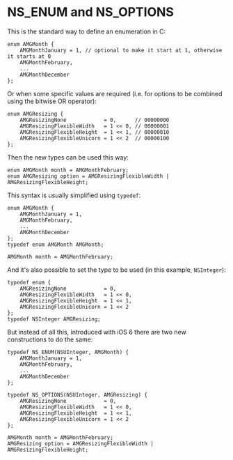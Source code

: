 # NS\_ENUM and NS\_OPTIONS

This is the standard way to define an enumeration in C:

```objc
enum AMGMonth {
    AMGMonthJanuary = 1, // optional to make it start at 1, otherwise it starts at 0
    AMGMonthFebruary,
    ...
    AMGMonthDecember
};
```	

Or when some specific values are required (i.e. for options to be combined using the bitwise OR operator):

```objc
enum AMGResizing {
    AMGResizingNone            = 0,      // 00000000
    AMGResizingFlexibleWidth   = 1 << 0, // 00000001
    AMGResizingFlexibleHeight  = 1 << 1, // 00000010
    AMGResizingFlexibleUnicorn = 1 << 2  // 00000100
};
```

Then the new types can be used this way:

```objc
enum AMGMonth month = AMGMonthFebruary;
enum AMGResizing option = AMGResizingFlexibleWidth | AMGResizingFlexibleHeight;
```

This syntax is usually simplified using `typedef`:

```objc
enum AMGMonth {
    AMGMonthJanuary = 1,
    AMGMonthFebruary,
    ...
    AMGMonthDecember
};
typedef enum AMGMonth AMGMonth;

AMGMonth month = AMGMonthFebruary;
```

And it's also possible to set the type to be used (in this example, `NSInteger`):

```objc
typedef enum {
    AMGResizingNone            = 0,
    AMGResizingFlexibleWidth   = 1 << 0,
    AMGResizingFlexibleHeight  = 1 << 1,
    AMGResizingFlexibleUnicorn = 1 << 2
};
typedef NSInteger AMGResizing;
```

But instead of all this, introduced with iOS 6 there are two new constructions to do the same:

```objc
typedef NS_ENUM(NSUInteger, AMGMonth) {
    AMGMonthJanuary = 1, 
    AMGMonthFebruary,
    ...
    AMGMonthDecember
};

typedef NS_OPTIONS(NSUInteger, AMGResizing) {
    AMGResizingNone            = 0,
    AMGResizingFlexibleWidth   = 1 << 0,
    AMGResizingFlexibleHeight  = 1 << 1,
    AMGResizingFlexibleUnicorn = 1 << 2
};

AMGMonth month = AMGMonthFebruary;
AMGResizing option = AMGResizingFlexibleWidth | AMGResizingFlexibleHeight;
```
